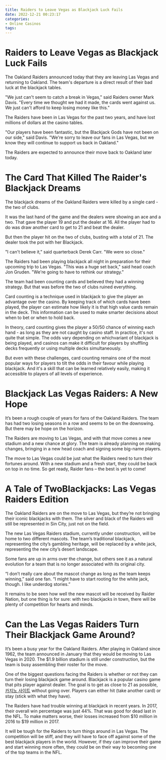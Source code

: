 ```yaml
---
title: Raiders to Leave Vegas as Blackjack Luck Fails
date: 2022-12-21 00:23:17
categories:
- Online Casinos
tags:
---
```



#  Raiders to Leave Vegas as Blackjack Luck Fails

The Oakland Raiders announced today that they are leaving Las Vegas and returning to Oakland. The team's departure is a direct result of their bad luck at the blackjack tables.

"We just can't seem to catch a break in Vegas," said Raiders owner Mark Davis. "Every time we thought we had it made, the cards went against us. We just can't afford to keep losing money like this."

The Raiders have been in Las Vegas for the past two years, and have lost millions of dollars at the casino tables.

"Our players have been fantastic, but the Blackjack Gods have not been on our side," said Davis. "We're sorry to leave our fans in Las Vegas, but we know they will continue to support us back in Oakland."

The Raiders are expected to announce their move back to Oakland later today.

#  The Card That Killed The Raider's Blackjack Dreams

The blackjack dreams of the Oakland Raiders were killed by a single card - the two of clubs.

It was the last hand of the game and the dealers were showing an ace and a two. That gave the player 19 and put the dealer at 16. All the player had to do was draw another card to get to 21 and beat the dealer.

But then the player hit on the two of clubs, busting with a total of 21. The dealer took the pot with her Blackjack.

"I can't believe it," said quarterback Derek Carr. "We were so close."

The Raiders had been playing blackjack all night in preparation for their upcoming trip to Las Vegas. "This was a huge set back," said head coach Jon Gruden. "We're going to have to rethink our strategy."

The team had been counting cards and believed they had a winning strategy. But that was before the two of clubs ruined everything.

Card counting is a technique used in blackjack to give the player an advantage over the casino. By keeping track of which cards have been played, the player can estimate how likely it is that high value cards remain in the deck. This information can be used to make smarter decisions about when to bet or when to hold back.

In theory, card counting gives the player a 50/50 chance of winning each hand - as long as they are not caught by casino staff. In practice, it's not quite that simple. The odds vary depending on whichvariant of blackjack is being played, and casinos can make it difficult for players by shuffling decks frequently or using multiple decks simultaneously.

But even with these challenges, card counting remains one of the most popular ways for players to tilt the odds in their favour while playing blackjack. And it's a skill that can be learned relatively easily, making it accessible to players of all levels of experience.

#  Blackjack Las Vegas Raiders: A New Hope

It’s been a rough couple of years for fans of the Oakland Raiders. The team has had two losing seasons in a row and seems to be on the downswing. But there may be hope on the horizon.

The Raiders are moving to Las Vegas, and with that move comes a new stadium and a new chance at glory. The team is already planning on making changes, bringing in a new head coach and signing some big-name players.

The move to Las Vegas could be just what the Raiders need to turn their fortunes around. With a new stadium and a fresh start, they could be back on top in no time. So get ready, Raider fans – the best is yet to come!

#  A Tale of TwoBlackjacks: Las Vegas Raiders Edition

The Oakland Raiders are on the move to Las Vegas, but they’re not bringing their iconic blackjacks with them. The silver and black of the Raiders will still be represented in Sin City, just not on the field.

The new Las Vegas Raiders stadium, currently under construction, will be home to two different mascots. The team’s traditional blackjack, representing the city’s gambling heritage, will be replaced by a white jack, representing the new city’s desert landscape.

Some fans are up in arms over the change, but others see it as a natural evolution for a team that is no longer associated with its original city.

“I don’t really care about the mascot change as long as the team keeps winning,” said one fan. “I might have to start rooting for the white jack, though. I like underdog stories.”

It remains to be seen how well the new mascot will be received by Raider Nation, but one thing is for sure: with two blackjacks in town, there will be plenty of competition for hearts and minds.

#  Can the Las Vegas Raiders Turn Their Blackjack Game Around?

It’s been a busy year for the Oakland Raiders. After playing in Oakland since 1962, the team announced in January that they would be moving to Las Vegas in 2020. The $1.9 billion stadium is still under construction, but the team is busy assembling their roster for the move.

One of the biggest questions facing the Raiders is whether or not they can turn their losing blackjack game around. Blackjack is a popular casino game that pits player against dealer. The goal is to get as close to 21 as possible,[카지노 사이트](https://choegocasino.com/) without going over. Players can either hit (take another card) or stay (stick with what they have).

The Raiders have had trouble winning at blackjack in recent years. In 2017, their overall win percentage was just 44%. That was good for dead last in the NFL. To make matters worse, their losses increased from $10 million in 2016 to $19 million in 2017.

It will be tough for the Raiders to turn things around in Las Vegas. The competition will be stiff, and they will have to face off against some of the best blackjack players in the world. However, if they can improve their game and start winning more often, they could be on their way to becoming one of the top teams in the NFL.